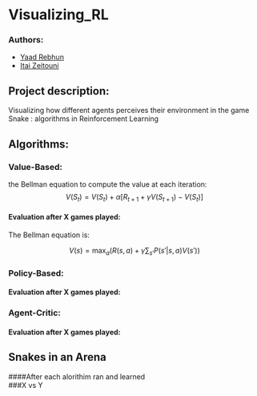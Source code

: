 # Visualizing_RL


### Authors:
* [Yaad Rebhun](https://github.com/YaadR)
* [Itai Zeitouni](https://github.com/Itaize33)

## Project description:
Visualizing how different agents perceives their environment in the game Snake : algorithms in Reinforcement Learning



## Algorithms:
### Value-Based:

the Bellman equation to compute the value at each iteration:
$$V(S_t) = V(S_t) + \alpha \left[ R_{t+1} + \gamma V(S_{t+1}) - V(S_t) \right]$$


#### Evaluation after X games played:

The Bellman equation is:

$$
V(s) = \max_a \left( R(s,a) + \gamma \sum_{s'} P(s' | s,a) V(s') \right)
$$



### Policy-Based:

#### Evaluation after X games played:


### Agent-Critic:



#### Evaluation after X games played:




## Snakes in an Arena
####After each alorithim ran and learned  
###X vs Y




